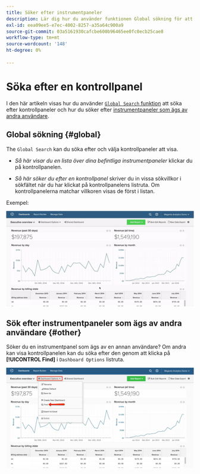 ```yaml
---
title: Söker efter instrumentpaneler
description: Lär dig hur du använder funktionen Global sökning för att söka efter instrumentpaneler och hur du söker efter instrumentpaneler som ägs av andra användare.
exl-id: eea09ee5-e7ec-4002-8257-a35a64c900a9
source-git-commit: 03a5161930cafcbe600b96465ee0fc0ecb25cae8
workflow-type: tm+mt
source-wordcount: '148'
ht-degree: 0%

---
```


# Söka efter en kontrollpanel

I den här artikeln visas hur du använder [`Global Search` funktion](#global) att söka efter kontrollpaneler och hur du söker efter [instrumentpaneler som ägs av andra användare](#other).

## Global sökning {#global}

The `Global Search` kan du söka efter och välja kontrollpaneler att visa.

* *Så här visar du en lista över dina befintliga instrumentpaneler* klickar du på kontrollpanelen.

* *Så här söker du efter en kontrollpanel* skriver du in vissa sökvillkor i sökfältet när du har klickat på kontrollpanelens listruta. Om kontrollpanelerna matchar villkoren visas de först i listan.

Exempel:

![global sökning på instrumentpanelen](../../assets/dboard-global-search.gif)

## Sök efter instrumentpaneler som ägs av andra användare {#other}

Söker du en instrumentpanel som ägs av en annan användare? Om andra kan visa kontrollpanelen kan du söka efter den genom att klicka på **[!UICONTROL Find]** i `Dashboard Options` listruta.

![hitta instrumentpaneler](../../assets/find-dboards-other-owners.png)
